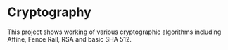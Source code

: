 # Cryptography
This project shows working of various cryptographic algorithms including Affine, Fence Rail, RSA and basic SHA 512.
